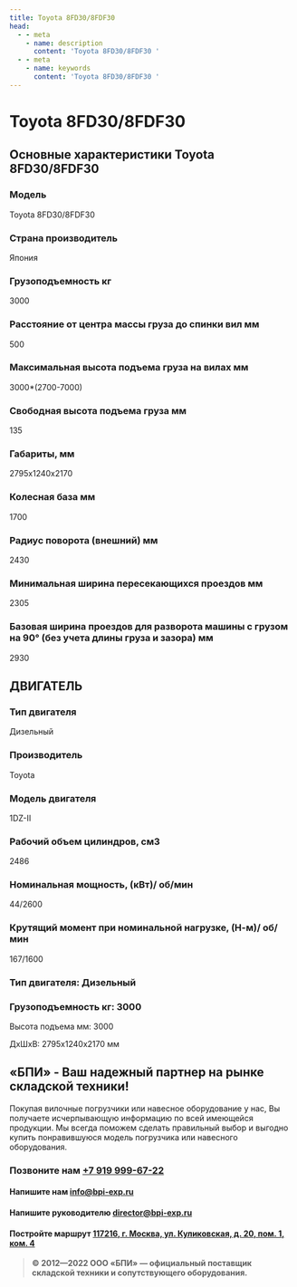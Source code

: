 ```yaml
---
title: Toyota 8FD30/8FDF30
head:
  - - meta
    - name: description
      content: 'Toyota 8FD30/8FDF30 '
  - - meta
    - name: keywords 
      content: 'Toyota 8FD30/8FDF30 '
---
```


# Toyota 8FD30/8FDF30
## Основные характеристики Toyota 8FD30/8FDF30

### Модель
Toyota 8FD30/8FDF30
### Страна производитель
Япония
### Грузоподъемность кг
3000
### Расстояние от центра массы груза до cпинки вил мм
500
### Максимальная высота подъема груза на вилах мм
3000*(2700-7000)
### Свободная высота подъема груза мм
135
### Габариты, мм
2795х1240х2170
### Колесная база мм
1700
### Радиус поворота (внешний) мм
2430
### Минимальная ширина пересекающихся проездов мм
2305
### Базовая ширина проездов для разворота машины с грузом на 90° (без учета длины груза и зазора) мм
2930

## ДВИГАТЕЛЬ

### Тип двигателя
Дизельный
### Производитель
Toyota
### Модель двигателя
1DZ-II
### Рабочий объем цилиндров, см3
2486
### Номинальная мощность, (кВт)/ об/мин
44/2600
### Крутящий момент при номинальной нагрузке, (Н-м)/ об/мин
167/1600
### Тип двигателя: Дизельный

### Грузоподъемность кг: 3000

Высота подъема мм: 3000

ДxШxВ: 2795x1240x2170 мм





## «БПИ» - Ваш надежный партнер на рынке складской техники!

Покупая вилочные погрузчики или навесное оборудование у нас, Вы получаете исчерпывающую информацию по всей имеющейся продукции. Мы всегда поможем сделать правильный выбор и выгодно купить понравившуюся модель погрузчика или навесного оборудования.


### Позвоните нам <a href="tel:+79199996722">+7 919 999-67-22</a>

#### Напишите нам <a href="mailto:info@bpi-exp.ru">info@bpi-exp.ru</a>

#### Напишите руководителю <a href="mailto:director@bpi-exp.ru">director@bpi-exp.ru</a>

#### Постройте маршрут <a href="https://yandex.ru/maps/213/moscow/?from=api-maps&ll=37.560718%2C55.567506&mode=routes&origin=jsapi_2_1_79&rtext=~55.567988%2C37.560664&rtt=mt&ruri=~&z=19">117216, г. Москва, ул. Куликовская, д. 20, пом. 1, ком. 4</a>

> **© 2012—2022 ООО «БПИ» — официальный поставщик складской техники и сопутствующего оборудования.**
